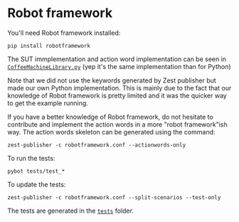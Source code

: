Robot framework
===============

You'll need Robot framework installed:

    pip install robotframework

The SUT immplementation and action word implementation can be seen in [``CoffeeMachineLibrary.py``](https://github.com/Smartesting/zest-publisher-samples/blob/master/robotframework/CoffeeMachineLibrary.py) (yep it's the same implementation than for Python)

Note that we did not use the keywords generated by Zest publisher but made our own Python implementation. This is mainly due to the fact that our knowledge of Robot framework is pretty limited and it was the quicker way to get the example running.

If you have a better knowledge of Robot framework, do not hesitate to contribute and implement the action words in a more "robot framework"ish way. The action words skeleton can be generated using the command:

    zest-publisher -c robotframework.conf --actionwords-only



To run the tests:

    pybot tests/test_*

To update the tests:

    zest-publisher -c robotframework.conf --split-scenarios --test-only

The tests are generated in the [``tests``](https://github.com/Smartesting/zest-publisher-samples/blob/master/robotframework/tests/) folder.

